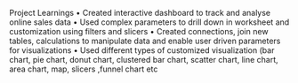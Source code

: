 Project Learnings
• Created interactive dashboard to track and analyse online sales data
• Used complex parameters to drill down in worksheet and
  customization using filters and slicers
• Created connections, join new tables, calculations to manipulate
  data and enable user driven parameters for visualizations
• Used different types of customized
  visualization (bar chart, pie chart, donut chart,
  clustered bar chart, scatter chart, line chart,
  area chart, map, slicers ,funnel chart etc
